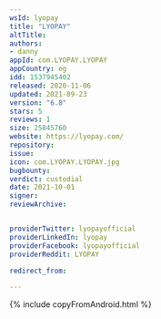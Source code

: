 ```yaml
---
wsId: lyopay
title: "LYOPAY"
altTitle: 
authors:
- danny
appId: com.LYOPAY.LYOPAY
appCountry: eg
idd: 1537945402
released: 2020-11-06
updated: 2021-09-23
version: "6.8"
stars: 5
reviews: 1
size: 25845760
website: https://lyopay.com/
repository: 
issue: 
icon: com.LYOPAY.LYOPAY.jpg
bugbounty: 
verdict: custodial
date: 2021-10-01
signer: 
reviewArchive:


providerTwitter: lyopayofficial
providerLinkedIn: lyopay
providerFacebook: lyopayofficial
providerReddit: LYOPAY 

redirect_from:

---
```



{% include copyFromAndroid.html %}
